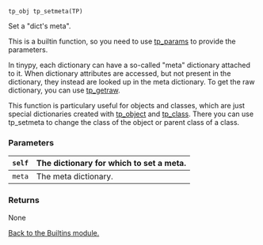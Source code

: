 `tp_obj tp_setmeta(TP) `


Set a "dict's meta".


This is a builtin function, so you need to use [tp\_params](tp_params.md) to provide the
parameters.


In tinypy, each dictionary can have a so-called "meta" dictionary attached
to it. When dictionary attributes are accessed, but not present in the
dictionary, they instead are looked up in the meta dictionary. To get the
raw dictionary, you can use [tp\_getraw](tp_getraw.md).


This function is particulary useful for objects and classes, which are just
special dictionaries created with [tp\_object](tp_object.md) and [tp\_class](tp_class.md). There you can
use tp\_setmeta to change the class of the object or parent class of a class.

### Parameters ###


|`self`| The dictionary for which to set a meta.|
|:-----|:---------------------------------------|
|`meta`| The meta dictionary.|


### Returns ###



None


[Back to the Builtins module.](Builtins.md)